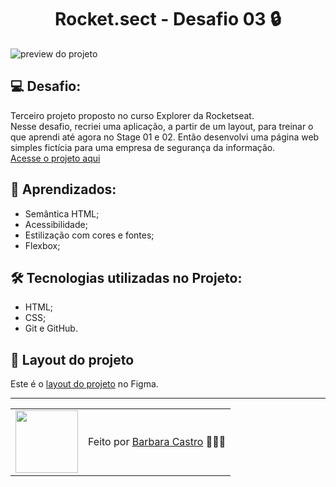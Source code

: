 <h1 align="center">Rocket.sect - Desafio 03 🔒</h1>
 
 <img src="images/preview.jpg" alt="preview do projeto"/>
 
 <h2>💻 Desafio:</h2>
 <p>
   Terceiro projeto proposto no curso Explorer da Rocketseat.
   </br>
   Nesse desafio, recriei uma aplicação, a partir de um layout, para treinar o que aprendi até agora no Stage 01 e 02.
   Então desenvolvi uma página web simples fictícia para uma empresa de segurança da informação.
   </br>
   <a href="https://6446c2de568d20204ea93787--papaya-queijadas-201381.netlify.app/">
     Acesse o projeto aqui
   </a>
 </p>

<h2>🤯 Aprendizados:</h2>
<ul>
  <li>Semântica HTML;</li>
  <li>Acessibilidade;</li>
  <li>Estilização com cores e fontes;</li>
  <li>Flexbox;</li>
</ul>

<h2>🛠 Tecnologias utilizadas no Projeto:</h2>
<ul>
  <li>HTML;</li>
  <li>CSS;</li>
  <li>Git e GitHub.</li>
</ul>

<h2>🎨 Layout do projeto</h2>
<p>
  Este é o <a href="https://www.figma.com/file/yz0tiRmBP3vwcHFb3w2sZs/Explorer-(Copy)?node-id=0-1&t=IQbzaWniwac4CB8n-0">layout do projeto</a> no Figma.
</p>

---

<table align="center">
  <tr>
    <td>
      <img src="https://github.com/barbcastro.png" width="100px" />
    </td>
    <td>
      Feito por <a href="https://github.com/barbcastro">Barbara Castro</a> 🙋🏽‍♀️
    </td>
  </tr>
</table>
